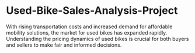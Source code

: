 # Used-Bike-Sales-Analysis-Project
With rising transportation costs and increased demand for affordable mobility solutions, the market for used bikes has expanded rapidly. Understanding the pricing dynamics of used bikes is crucial for both buyers and sellers to make fair and informed decisions.
